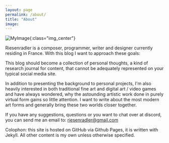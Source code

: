 ```yaml
---
layout: page
permalink: /about/
title: "About"
image:
---
```


![MyImage]({{site.url}}/assets/images/autoportrait.png){:class="img_center"}

Riesenradler is a composer, programmer, writer and designer currently residing in France.
With this blog I want to approach these goals:

This blog should become a collection of personal thoughts, a kind of research journal for content, that cannot be adequately represented on your typical social media site.

In addition to presenting the background to personal projects, I'm also heavily interested in both traditional fine art and digital art / video games and have always wondered,
why the astounding artistic work done in purely virtual form gains so little attention. I want to write about the most modern art forms and generally bring these two worlds closer together.

If you have any suggestions, questions or you want to chat over at discord, you can send me an email to: <riesenradler@gmail.com>


Colophon: this site is hosted on GitHub via Github Pages, it is written with Jekyll. All other content is my own unless otherwise specified.

